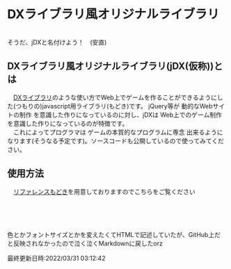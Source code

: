 # DXライブラリ風オリジナルライブラリ
<br>
そうだ、jDXと名付けよう！　(安直)

## DXライブラリ風オリジナルライブラリ(jDX(仮称))とは

　[DXライブラリ](https://dxlib.xsrv.jp/)のような使い方でWeb上でゲームを作ることができるようにした(つもりの)javascript用ライブラリ(もどき)です。
jQuery等が 動的なWebサイトの制作 を意識した作りになっているのに対し、jDXは Web上でのゲーム制作 を意識した作りになっているのが特徴です。<br>
　これによってプログラマは ゲームの本質的なプログラムに専念 出来るようになります(そうなる予定です)。ソースコードも公開しているので使ってみてください。

## 使用方法

　[リファレンスもどき](https://jdxlib.web.app/)を用意しておりますのでこちらをご覧ください

<br><br><br>
<p>色とかフォントサイズとかを変えたくてHTMLで記述していたが、GitHub上だと反映されなかったので泣く泣くMarkdownに戻したorz</p>
最終更新日時:2022/03/31 03:12:42
